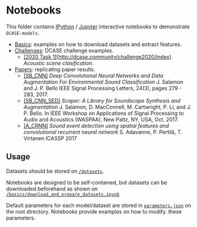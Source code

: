 # Notebooks

This folder contains [IPython](http://ipython.org/) / [Jupyter](http://jupyter.org/) interactive notebooks to demonstrate `DCASE-models`.

 - [Basics](https://github.com/pzinemanas/DCASE-models/tree/master/notebooks/basics): examples on how to download datasets and extract features.
 - [Challenges](https://github.com/pzinemanas/DCASE-models/tree/master/notebooks/challenges):   DCASE challenge examples.
	 - [[2020 Task 1]](http://dcase.community/challenge2020/task-acoustic-scene-classification)(http://dcase.community/challenge2020/index). *Acoustic scene clasification.*
 -  [Papers](https://github.com/pzinemanas/DCASE-models/tree/master/notebooks/papers): replicating paper results.
	 - [[SB_CNN]](https://github.com/pzinemanas/DCASE-models/blob/master/notebooks/papers/SB_CNN%20example.ipynb) *Deep Convolutional Neural Networks and Data Augmentation For Environmental Sound Classification* J. Salamon and J. P. Bello IEEE Signal Processing Letters, 24(3), pages 279 - 283, 2017. 
	  - [[SB_CNN_SED]](https://github.com/pzinemanas/DCASE-models/blob/master/notebooks/papers/SB_CNN_SED.ipynb) *Scaper: A Library for Soundscape Synthesis and Augmentation* J. Salamon, D. MacConnell, M. Cartwright, P. Li, and J. P. Bello. In IEEE Workshop on Applications of Signal Processing to Audio and Acoustics (WASPAA), New Paltz, NY, USA, Oct. 2017. 
	- [[A_CRNN]](https://github.com/pzinemanas/DCASE-models/blob/master/notebooks/papers/paper_SalamonBello_IEEE-WASPAA-2017_CNN_SED.ipynb) *Sound event detection using spatial features and convolutional recurrent neural network* S. Adavanne, P. Pertilä, T. Virtanen ICASSP 2017

## Usage
Datasets should be stored on [`/datasets`](https://github.com/pzinemanas/DCASE-models/tree/master/datasets).

Notebooks are designed to be self-contained, but datasets can be downloaded beforehand  as shown on [`/basics/download_and_prepare_datasets.ipynb`](https://github.com/pzinemanas/DCASE-models/blob/master/notebooks/basics/download_and_prepare_datasets.ipynb)

Default parameters for each model/dataset are stored in [`parameters.json`](https://github.com/pzinemanas/DCASE-models/blob/master/parameters.json) on the root directory. Notebooks provide examples on how to modify. these parameters.
